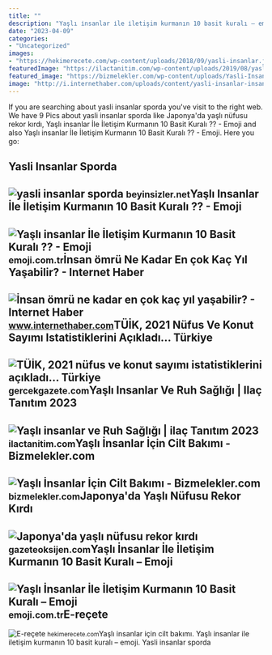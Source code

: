```yaml
---
title: ""
description: "Yaşlı i̇nsanlar i̇le i̇letişim kurmanın 10 basit kuralı – emoji"
date: "2023-04-09"
categories:
- "Uncategorized"
images:
- "https://hekimerecete.com/wp-content/uploads/2018/09/yasli-insanlar.jpg"
featuredImage: "https://ilactanitim.com/wp-content/uploads/2019/08/yasli-insanlar-ve-ruh-sagligi-696x464.jpg"
featured_image: "https://bizmelekler.com/wp-content/uploads/Yasli-Insanlar-Icin-Cilt-Bakimi.jpg"
image: "http://i.internethaber.com/uploads/content/yasli-insanlar-insan-omru-ne-kadarjpguyeLGtwK.jpg?v=1475745428"
---
```


If you are searching about yasli insanlar sporda you've visit to the right web. We have 9 Pics about yasli insanlar sporda like Japonya'da yaşlı nüfusu rekor kırdı, Yaşlı insanlar İle İletişim Kurmanın 10 Basit Kuralı ?? - Emoji and also Yaşlı insanlar İle İletişim Kurmanın 10 Basit Kuralı ?? - Emoji. Here you go:

Yasli Insanlar Sporda
---------------------

 ![yasli insanlar sporda](https://beyinsizler.net/wp-content/uploads/2022/11/yasli-insanlar-sporda.png) <small>beyinsizler.net</small>Yaşlı Insanlar İle İletişim Kurmanın 10 Basit Kuralı ?? - Emoji
---------------------------------------------------------------

 ![Yaşlı insanlar İle İletişim Kurmanın 10 Basit Kuralı ?? - Emoji](https://emoji.com.tr/wp-content/uploads/2017/02/yasli-insanlar2.jpg) <small>emoji.com.tr</small>İnsan ömrü Ne Kadar En çok Kaç Yıl Yaşabilir? - Internet Haber
--------------------------------------------------------------

 ![İnsan ömrü ne kadar en çok kaç yıl yaşabilir? - Internet Haber](http://i.internethaber.com/uploads/content/yasli-insanlar-insan-omru-ne-kadarjpguyeLGtwK.jpg?v=1475745428) <small>www.internethaber.com</small>TÜİK, 2021 Nüfus Ve Konut Sayımı Istatistiklerini Açıkladı… Türkiye
-------------------------------------------------------------------

 ![TÜİK, 2021 nüfus ve konut sayımı istatistiklerini açıkladı… Türkiye](https://gercekgazete.com/wp-content/uploads/2022/06/seymen-koyu-koyluler-yasli-insanlar.jpeg) <small>gercekgazete.com</small>Yaşlı Insanlar Ve Ruh Sağlığı | Ilaç Tanıtım 2023
-------------------------------------------------

 ![Yaşlı insanlar ve Ruh Sağlığı | ilaç Tanıtım 2023](https://ilactanitim.com/wp-content/uploads/2019/08/yasli-insanlar-ve-ruh-sagligi-696x464.jpg) <small>ilactanitim.com</small>Yaşlı İnsanlar İçin Cilt Bakımı - Bizmelekler.com
-------------------------------------------------

 ![Yaşlı İnsanlar İçin Cilt Bakımı - Bizmelekler.com](https://bizmelekler.com/wp-content/uploads/Yasli-Insanlar-Icin-Cilt-Bakimi.jpg) <small>bizmelekler.com</small>Japonya'da Yaşlı Nüfusu Rekor Kırdı
-----------------------------------

 ![Japonya'da yaşlı nüfusu rekor kırdı](https://i.gazeteoksijen.com/storage/files/images/2022/09/19/japonyada-yasli-nufusu-rekor-kirdi-tCbh.jpg) <small>gazeteoksijen.com</small>Yaşlı İnsanlar İle İletişim Kurmanın 10 Basit Kuralı – Emoji
------------------------------------------------------------

 ![Yaşlı İnsanlar İle İletişim Kurmanın 10 Basit Kuralı – Emoji](https://emoji.com.tr/wp-content/uploads/2017/01/yasli-insan-2.jpg) <small>emoji.com.tr</small>E-reçete
--------

 ![E-reçete](https://hekimerecete.com/wp-content/uploads/2018/09/yasli-insanlar.jpg) <small>hekimerecete.com</small>Yaşlı i̇nsanlar i̇çin cilt bakımı. Yaşlı i̇nsanlar i̇le i̇letişim kurmanın 10 basit kuralı – emoji. Yasli insanlar sporda
